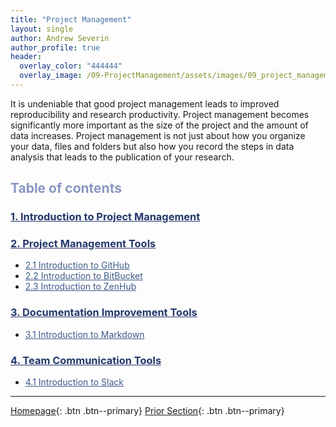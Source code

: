 ```yaml
---
title: "Project Management"
layout: single
author: Andrew Severin
author_profile: true
header:
  overlay_color: "444444"
  overlay_image: /09-ProjectManagement/assets/images/09_project_management_banner.png
---
```



It is undeniable that good project management leads to improved reproducibility and research productivity.  Project management becomes significantly more important as the size of the project and the amount of data increases. Project management is not just about how you organize your data, files and folders but also how you record the steps in data analysis that leads to the publication of your research.  


## <span style="color: #8997c1;">Table of contents</span>

### **<a href="01-intro-to-project-management" style="color: #24376b;">1. Introduction to Project Management</a>**

### **<a href="02-project-mamangement-tools" style="color: #24376b;">2. Project Management Tools</a>**
* <a href="02A-intro-to-github" style="color: #3f5a8a;">2.1 Introduction to GitHub</a>
* <a href="02B-intro-to-bitbucket" style="color: #3f5a8a;">2.2 Introduction to BitBucket</a>
* <a href="02C-intro-to-zenhub" style="color: #3f5a8a;">2.3 Introduction to ZenHub</a>

### **<a href="03-documentation-improvement-tools" style="color: #24376b;">3. Documentation Improvement Tools</a>**
* <a href="03A-intro-to-markdown" style="color: #3f5a8a;">3.1 Introduction to Markdown</a>

### **<a href="04-team-communication-tools" style="color: #24376b;">4. Team Communication Tools</a>**
* <a href="04A-intro-to-slack" style="color: #3f5a8a;">4.1 Introduction to Slack</a>


---

[Homepage](../index.md){: .btn  .btn--primary}
[Prior Section](../08-DataVisualization/00-DataVisualization-LandingPage){: .btn  .btn--primary}
<!-- [Next Section](04-DevelopmentEnvironment/00-DevelopmentEnvironment-LandingPage){: .btn  .btn--primary} -->
